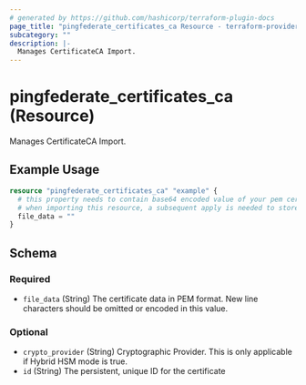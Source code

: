 ```yaml
---
# generated by https://github.com/hashicorp/terraform-plugin-docs
page_title: "pingfederate_certificates_ca Resource - terraform-provider-pingfederate"
subcategory: ""
description: |-
  Manages CertificateCA Import.
---
```


# pingfederate_certificates_ca (Resource)

Manages CertificateCA Import.

## Example Usage

```terraform
resource "pingfederate_certificates_ca" "example" {
  # this property needs to contain base64 encoded value of your pem certificate.
  # when importing this resource, a subsequent apply is needed to store file_data into state for the future management of the resource
  file_data = ""
}
```

<!-- schema generated by tfplugindocs -->
## Schema

### Required

- `file_data` (String) The certificate data in PEM format. New line characters should be omitted or encoded in this value.

### Optional

- `crypto_provider` (String) Cryptographic Provider. This is only applicable if Hybrid HSM mode is true.
- `id` (String) The persistent, unique ID for the certificate
